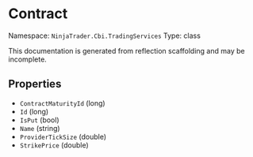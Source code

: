 # Contract

Namespace: `NinjaTrader.Cbi.TradingServices`
Type: class

This documentation is generated from reflection scaffolding and may be incomplete.

## Properties
- `ContractMaturityId` (long)
- `Id` (long)
- `IsPut` (bool)
- `Name` (string)
- `ProviderTickSize` (double)
- `StrikePrice` (double)
